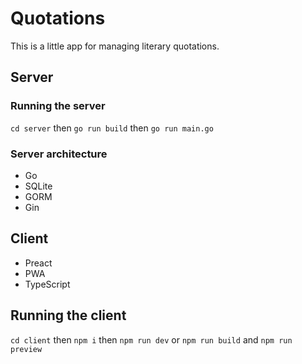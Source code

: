 # Quotations

This is a little app for managing literary quotations.

## Server

### Running the server

`cd server` then `go run build` then `go run main.go`

### Server architecture

-   Go
-   SQLite
-   GORM
-   Gin

## Client

-   Preact
-   PWA
-   TypeScript

## Running the client

`cd client` then `npm i` then `npm run dev` or `npm run build` and `npm run preview`
